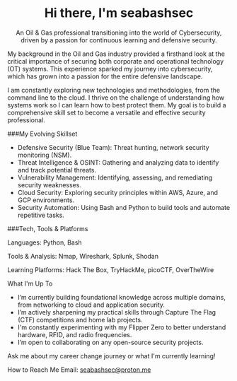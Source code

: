<h1 align="center">Hi there, I'm seabashsec</h1>
<p align="center">
An Oil & Gas professional transitioning into the world of Cybersecurity, driven by a passion for continuous learning and defensive security.
</p>

My background in the Oil and Gas industry provided a firsthand look at the critical importance of securing both corporate and operational technology (OT) systems. This experience sparked my journey into cybersecurity, which has grown into a passion for the entire defensive landscape.

I am constantly exploring new technologies and methodologies, from the command line to the cloud. I thrive on the challenge of understanding how systems work so I can learn how to best protect them. My goal is to build a comprehensive skill set to become a versatile and effective security professional.

###My Evolving Skillset
* Defensive Security (Blue Team): Threat hunting, network security monitoring (NSM).
* Threat Intelligence & OSINT: Gathering and analyzing data to identify and track potential threats.
* Vulnerability Management: Identifying, assessing, and remediating security weaknesses.
* Cloud Security: Exploring security principles within AWS, Azure, and GCP environments.
* Security Automation: Using Bash and Python to build tools and automate repetitive tasks.

###Tech, Tools & Platforms

Languages: Python, Bash

Tools & Analysis: Nmap, Wireshark, Splunk, Shodan

Learning Platforms: Hack The Box, TryHackMe, picoCTF, OverTheWire

What I'm Up To
* I’m currently building foundational knowledge across multiple domains, from networking to cloud and application security.
* I’m actively sharpening my practical skills through Capture The Flag (CTF) competitions and home lab projects.
* I'm constantly experimenting with my Flipper Zero to better understand hardware, RFID, and radio frequencies.
* I’m open to collaborating on any open-source security projects.

Ask me about my career change journey or what I'm currently learning!

How to Reach Me
Email: seabashsec@proton.me
